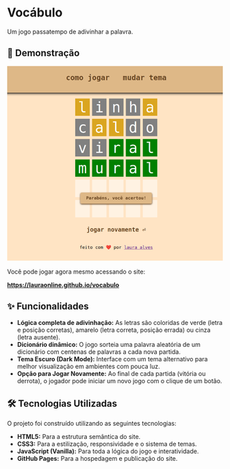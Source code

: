 # Vocábulo 

Um jogo passatempo de adivinhar a palavra.

## 📸 Demonstração

![Gameplay do Vocábulo](./gameplay.png)

Você pode jogar agora mesmo acessando o site:

**https://lauraonline.github.io/vocabulo**

## ✨ Funcionalidades

- **Lógica completa de adivinhação:** As letras são coloridas de verde (letra e posição corretas), amarelo (letra correta, posição errada) ou cinza (letra ausente).
- **Dicionário dinâmico:** O jogo sorteia uma palavra aleatória de um dicionário com centenas de palavras a cada nova partida.
- **Tema Escuro (Dark Mode):** Interface com um tema alternativo para melhor visualização em ambientes com pouca luz.
- **Opção para Jogar Novamente:** Ao final de cada partida (vitória ou derrota), o jogador pode iniciar um novo jogo com o clique de um botão.

## 🛠️ Tecnologias Utilizadas

O projeto foi construído utilizando as seguintes tecnologias:

- **HTML5:** Para a estrutura semântica do site.
- **CSS3:** Para a estilização, responsividade e o sistema de temas.
- **JavaScript (Vanilla):** Para toda a lógica do jogo e interatividade.
- **GitHub Pages:** Para a hospedagem e publicação do site.
